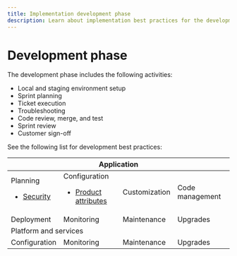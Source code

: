 ```yaml
---
title: Implementation development phase
description: Learn about implementation best practices for the development phase of Adobe Commerce projects.
---
```


# Development phase

The development phase includes the following activities:

- Local and staging environment setup
- Sprint planning
- Ticket execution
- Troubleshooting
- Code review, merge, and test
- Sprint review
- Customer sign-off

See the following list for development best practices:

<table>
<thead>
  <tr>
    <th colspan="4">Application</th>
  </tr>
</thead>
<tbody>
  <tr>
    <td>Planning
      <ul>
        <li><a href="https://www.adobe.com/content/dam/cc/en/trust-center/ungated/whitepapers/experience-cloud/adobe-commerce-best-practices-guide.pdf">Security</></li>
      </ul>
    </td>
    <td>Configuration
      <ul>
        <li><a href="https://support.magento.com/hc/en-us/articles/360048256612%E2%80%8B">Product attributes</></li>
      </ul>
    </td>
    <td>Customization</td>
    <td>Code management</td>
  </tr>
  <tr>
    <td>Deployment</td>
    <td>Monitoring</td>
    <td>Maintenance</td>
    <td>Upgrades</td>
  </tr>
  <tr>
    <td colspan="4">Platform and services</td>
  </tr>
  <tr>
    <td>Configuration</td>
    <td>Monitoring</td>
    <td>Maintenance</td>
    <td>Upgrades</td>
  </tr>
</tbody>
</table>
